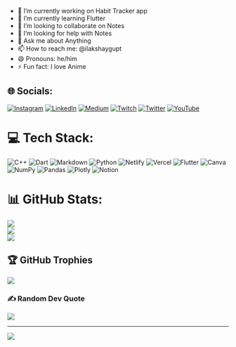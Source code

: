

- 🔭 I’m currently working on Habit Tracker app
- 🌱 I’m currently learning Flutter
- 👯 I’m looking to collaborate on Notes
- 🤔 I’m looking for help with Notes
- 💬 Ask me about Anything
- 📫 How to reach me: @ilakshaygupt
- 😄 Pronouns: he/him
- ⚡ Fun fact: I love Anime


## 🌐 Socials:
[![Instagram](https://img.shields.io/badge/Instagram-%23E4405F.svg?logo=Instagram&logoColor=white)](https://instagram.com/ilakshaygupt) [![LinkedIn](https://img.shields.io/badge/LinkedIn-%230077B5.svg?logo=linkedin&logoColor=white)](https://linkedin.com/in/ilakshaygupt) [![Medium](https://img.shields.io/badge/Medium-12100E?logo=medium&logoColor=white)](https://medium.com/@ilakshaygupt) [![Twitch](https://img.shields.io/badge/Twitch-%239146FF.svg?logo=Twitch&logoColor=white)](https://twitch.tv/ilakshaygupt) [![Twitter](https://img.shields.io/badge/Twitter-%231DA1F2.svg?logo=Twitter&logoColor=white)](https://twitter.com/ilakshaygupt) [![YouTube](https://img.shields.io/badge/YouTube-%23FF0000.svg?logo=YouTube&logoColor=white)](https://youtube.com/@ilakshaygupt) 

# 💻 Tech Stack:
![C++](https://img.shields.io/badge/c++-%2300599C.svg?style=plastic&logo=c%2B%2B&logoColor=white) ![Dart](https://img.shields.io/badge/dart-%230175C2.svg?style=plastic&logo=dart&logoColor=white) ![Markdown](https://img.shields.io/badge/markdown-%23000000.svg?style=plastic&logo=markdown&logoColor=white) ![Python](https://img.shields.io/badge/python-3670A0?style=plastic&logo=python&logoColor=ffdd54) ![Netlify](https://img.shields.io/badge/netlify-%23000000.svg?style=plastic&logo=netlify&logoColor=#00C7B7) ![Vercel](https://img.shields.io/badge/vercel-%23000000.svg?style=plastic&logo=vercel&logoColor=white) ![Flutter](https://img.shields.io/badge/Flutter-%2302569B.svg?style=plastic&logo=Flutter&logoColor=white) ![Canva](https://img.shields.io/badge/Canva-%2300C4CC.svg?style=plastic&logo=Canva&logoColor=white) ![NumPy](https://img.shields.io/badge/numpy-%23013243.svg?style=plastic&logo=numpy&logoColor=white) ![Pandas](https://img.shields.io/badge/pandas-%23150458.svg?style=plastic&logo=pandas&logoColor=white) ![Plotly](https://img.shields.io/badge/Plotly-%233F4F75.svg?style=plastic&logo=plotly&logoColor=white) ![Notion](https://img.shields.io/badge/Notion-%23000000.svg?style=plastic&logo=notion&logoColor=white)
# 📊 GitHub Stats:
![](https://github-readme-stats.vercel.app/api?username=ilakshaygupt&theme=blueberry&hide_border=true&include_all_commits=true&count_private=true)<br/>
![](https://github-readme-streak-stats.herokuapp.com/?user=ilakshaygupt&theme=blueberry&hide_border=true)<br/>
![](https://github-readme-stats.vercel.app/api/top-langs/?username=ilakshaygupt&theme=blueberry&hide_border=true&include_all_commits=true&count_private=true&layout=compact)

## 🏆 GitHub Trophies
![](https://github-profile-trophy.vercel.app/?username=ilakshaygupt&theme=tokyonight&no-frame=true&no-bg=true&margin-w=4)

### ✍️ Random Dev Quote
![](https://quotes-github-readme.vercel.app/api?type=horizontal&theme=radical)

---
[![](https://visitcount.itsvg.in/api?id=ilakshaygupt&icon=2&color=0)](https://visitcount.itsvg.in)

<!-- Proudly created with GPRM ( https://gprm.itsvg.in ) -->
